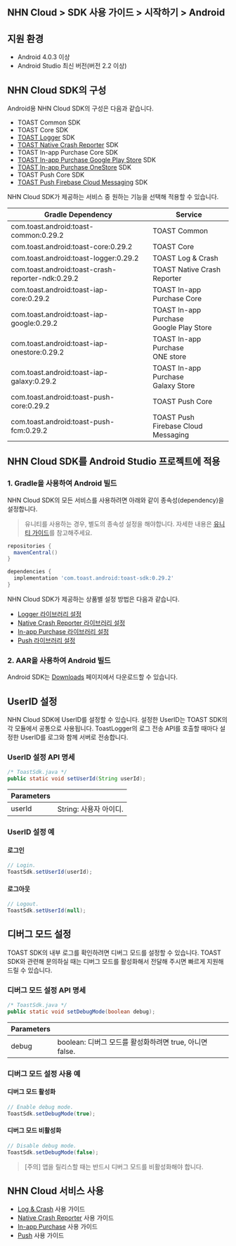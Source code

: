 ## NHN Cloud > SDK 사용 가이드 > 시작하기 > Android

## 지원 환경

* Android 4.0.3 이상
* Android Studio 최신 버전(버전 2.2 이상)

## NHN Cloud SDK의 구성

Android용 NHN Cloud SDK의 구성은 다음과 같습니다.

* TOAST Common SDK
* TOAST Core SDK
* [TOAST Logger](./log-collector-android) SDK
* [TOAST Native Crash Reporter](./log-collector-ndk) SDK
* TOAST In-app Purchase Core SDK
* [TOAST In-app Purchase Google Play Store](./iap-android) SDK
* [TOAST In-app Purchase OneStore](./iap-android) SDK
* TOAST Push Core SDK
* [TOAST Push Firebase Cloud Messaging](./push-android) SDK

NHN Cloud SDK가 제공하는 서비스 중 원하는 기능을 선택해 적용할 수 있습니다.

| Gradle Dependency                           | Service           |
| ------------------------------------------- | ----------------- |
| com.toast.android:toast-common:0.29.2       | TOAST Common      |
| com.toast.android:toast-core:0.29.2         | TOAST Core        |
| com.toast.android:toast-logger:0.29.2       | TOAST Log & Crash |
| com.toast.android:toast-crash-reporter-ndk:0.29.2       | TOAST Native Crash Reporter |
| com.toast.android:toast-iap-core:0.29.2     | TOAST In-app Purchase Core |
| com.toast.android:toast-iap-google:0.29.2   | TOAST In-app Purchase <br>Google Play Store |
| com.toast.android:toast-iap-onestore:0.29.2 | TOAST In-app Purchase <br>ONE store |
| com.toast.android:toast-iap-galaxy:0.29.2 | TOAST In-app Purchase <br>Galaxy Store |
| com.toast.android:toast-push-core:0.29.2    | TOAST Push Core   |
| com.toast.android:toast-push-fcm:0.29.2    | TOAST Push <br>Firebase Cloud Messaging |

## NHN Cloud SDK를 Android Studio 프로젝트에 적용

### 1. Gradle을 사용하여 Android 빌드

NHN Cloud SDK의 모든 서비스를 사용하려면 아래와 같이 종속성(dependency)을 설정합니다.

> 유니티를 사용하는 경우, 별도의 종속성 설정을 해야합니다.
> 자세한 내용은 [유니티 가이드](./getting-started-unity/#android)를 참고해주세요.

```groovy
repositories {
  mavenCentral()
}

dependencies {
  implementation 'com.toast.android:toast-sdk:0.29.2'
}
```

NHN Cloud SDK가 제공하는 상품별 설정 방법은 다음과 같습니다.

- [Logger 라이브러리 설정](./log-collector-android/#_1)
- [Native Crash Reporter 라이브러리 설정](./log-collector-ndk/#_1)
- [In-app Purchase 라이브러리 설정](./iap-android/#_2)
- [Push 라이브러리 설정](./push-android/#_2)

### 2. AAR을 사용하여 Android 빌드

Android SDK는 [Downloads](../../../Download/#toast-sdk) 페이지에서 다운로드할 수 있습니다.

## UserID 설정

NHN Cloud SDK에 UserID를 설정할 수 있습니다.
설정한 UserID는 TOAST SDK의 각 모듈에서 공통으로 사용됩니다.
ToastLogger의 로그 전송 API를 호출할 때마다 설정한 UserID를 로그와 함께 서버로 전송합니다.

### UserID 설정 API 명세

```java
/* ToastSdk.java */
public static void setUserId(String userId);
```

| Parameters | |
| -- | -- |
| userId | String: 사용자 아이디.|

### UserID 설정 예

#### 로그인

```java
// Login.
ToastSdk.setUserId(userId);
```

#### 로그아웃

```java
// Logout.
ToastSdk.setUserId(null);
```

## 디버그 모드 설정

TOAST SDK의 내부 로그를 확인하려면 디버그 모드를 설정할 수 있습니다.
TOAST SDK와 관련해 문의하실 때는 디버그 모드를 활성화해서 전달해 주시면 빠르게 지원해드릴 수 있습니다.

### 디버그 모드 설정 API 명세

```java
/* ToastSdk.java */
public static void setDebugMode(boolean debug);
```

| Parameters | |
| -- | -- |
| debug | boolean: 디버그 모드를 활성화하려면 true, 아니면 false.|

### 디버그 모드 설정 사용 예

#### 디버그 모드 활성화

```java
// Enable debug mode.
ToastSdk.setDebugMode(true);
```

#### 디버그 모드 비활성화

```java
// Disable debug mode.
ToastSdk.setDebugMode(false);
```

> [주의] 앱을 릴리스할 때는 반드시 디버그 모드를 비활성화해야 합니다.

## NHN Cloud 서비스 사용

* [Log & Crash](./log-collector-android) 사용 가이드
* [Native Crash Reporter](./log-collector-ndk) 사용 가이드
* [In-app Purchase](./iap-android) 사용 가이드
* [Push](./push-android) 사용 가이드
